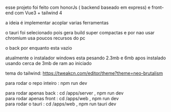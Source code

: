 esse projeto foi feito com honorJs ( backend baseado em express) e front-end com Vue3 + tailwind 4  

a ideia é implementar acoplar varias ferramentas   

o tauri foi selecionado pois gera build super compactas e por nao usar chromium usa poucos recursos do pc  

o back por enquanto esta vazio  

atualmente o instalador windows esta pesando 2.3mb e 6mb apos instalado  
usando cerca de 3mb de ram ao iniciado  

tema do tailwind: https://tweakcn.com/editor/theme?theme=neo-brutalism  

para rodar o repo inteiro : npm run dev

para rodar apenas back  :   cd /apps/server , npm run dev    
para rodar apenas front :   cd /apps/web    , npm run dev    
para rodar o tauri      :   cd /apps/web    , npm run tauri dev    
